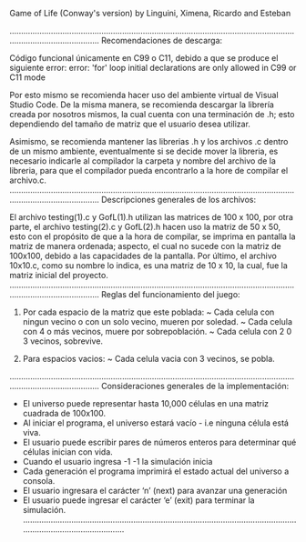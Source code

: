   Game of Life (Conway's version)
      by Linguini, Ximena, Ricardo and Esteban
      
...................................................................................................................................................................
Recomendaciones de descarga:

Código funcional únicamente en  C99 o C11, debido a que se produce el siguiente error:
error: 'for' loop initial declarations are only allowed in C99 or C11 mode

Por esto mismo se recomienda hacer uso del ambiente virtual de Visual Studio Code.
De la misma manera, se recomienda descargar la librería creada por nosotros mismos, la cual cuenta con una terminación de .h;
esto dependiendo del tamaño de matriz que el usuario desea utilizar. 

Asimismo, se recomienda mantener las librerias .h y los archivos .c dentro de un mismo ambiente, 
eventualmente si se decide mover la libreria, es necesario indicarle al compilador la carpeta y nombre del archivo de la libreria,
para que el compilador pueda encontrarlo a la hore de compilar el archivo.c.
...................................................................................................................................................................
Descripciones generales de los archivos:

El archivo testing(1).c y GofL(1).h utilizan las matrices de 100 x 100, 
por otra parte, el archivo testing(2).c y GofL(2).h hacen uso la matriz de 50 x 50, 
esto con el propósito de que a la hora de compilar, se imprima en pantalla la matriz de manera ordenada;
aspecto, el cual no sucede con la matriz de 100x100, debido a las capacidades de la pantalla.
Por último, el archivo 10x10.c, como su nombre lo indica, es una matriz de 10 x 10, la cual, fue la matriz inicial del proyecto.
...................................................................................................................................................................
Reglas del funcionamiento del juego:

1. Por cada espacio de la matriz que este poblada:
      ~ Cada celula con ningun vecino o con un solo vecino, mueren por soledad.
      ~ Cada celula con 4 o más vecinos, muere por sobrepoblación.
      ~ Cada celula con 2 0 3 vecinos, sobrevive.
      
2. Para espacios vacios:
      ~ Cada celula vacia con 3 vecinos, se pobla.
      
...................................................................................................................................................................
Consideraciones generales de la implementación:

-	El universo puede representar hasta 10,000 células en una matriz cuadrada de 100x100.
-	Al iniciar el programa, el universo estará vacío - i.e ninguna célula está viva.
-	El usuario puede escribir pares de números enteros para determinar qué células inician con vida.
-	Cuando el usuario ingresa -1 -1 la simulación inicia
-	Cada generación el programa imprimirá el estado actual del universo a consola.
-	El usuario ingresara el carácter ‘n’ (next) para avanzar una generación
-	El usuario puede ingresar el carácter ‘e’ (exit) para terminar la simulación.
...................................................................................................................................................................
